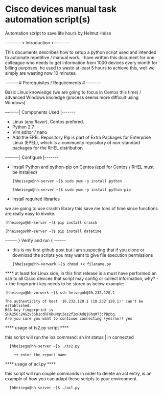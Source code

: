 # Cisco devices manual task automation script(s)

Automation script to save life hours by Helmut Heise

-------> Introduction <-------

This documents describes how to setup a python script used and intended to automate repetitive / manual work. I have written this document for one colleague who needs to get information from 1000 devices every month for billing purposes, he used to waste at least 5 hours to achieve this, well we simply are wasting now 10 minutes.

-------# Prerequisites / Requirements #--------

Basic Linux knowledge (we are going to focus in Centos this time) / advanced Windows knoledge (process seems more difficult using Windows)

-------| Components Used |-------

- Linux (any flavor), Centos prefered.
- Python 2.7
- Vim editor / nano
- Add the EPEL Repository Pip is part of Extra Packages for Enterprise Linux (EPEL), which is a community repository of non-standard     packages for the RHEL distribution

-------] Configure [-------

  * Install Python and python-pip on Centos (epel for Centos / RHEL must be installed)

        [hheisego@hh-server ~]$ sudo yum -y install python

        [hheisego@hh-server ~]$ sudo yum -y install python-pip

  * Install required libraries
  
  we are going to use crashh library this save me tons of time since functions are really easy to invoke.

    [hheisego@hh-server ~]$ pip install crassh
    
    [hheisego@hh-server ~]$ pip install datetime
    
 ------ } Verify and run { ------
 
  * this is my first github post but i am suspecting that if you clone or download the scripts you may want to give file execution permissions
  
        [hheisego@hh-vorwerk ~]$ chmod +x filename.py
    
  **** at least for Linux side, in this first release is a must have performed an ssh to all Cisco devices that script may config or collect information, why? -> the fingerprint key needs to be stored as below example:
  
    [hheisego@hh-vorwerk ~]$ ssh heisegoh@10.232.120.1
  
    The authenticity of host '10.232.120.1 (10.232.120.1)' can't be established.
    RSA key fingerprint is SHA256:2NG2v36b1cdRFKbuMqtZez2f2oRAdQjGhqM73cPBpbg.
    Are you sure you want to continue connecting (yes/no)? yes

  **** usage of ts2.py script ****
  
  this script will run the ios command: sh int status | in connected
      
      [hheisego@hh-server ~]$ ./ts2.py
      
        ++ enter the report name
        
  **** usage of acl.py ****
  
  this script will run couple commands in order to delete an acl entry, is an example of how you can adapt these scripts to your environment.
  
      [hheisego@hh-server ~]$ ./acl.py
  
  
     
